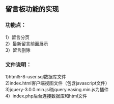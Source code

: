 ## 留言板功能的实现<br>
### 功能点：<br>
1）留言分页<br>
2）最新留言前面展示<br>
3）留言删除<br>
### 文件说明：<br>
1)html5-8-user.sql数据库文件<br>
2)index.html客户端视图文件（包含javascript文件）<br>
3)jquery-3.0.0.min.js和jquery.easing.min.js为插件<br>
4）index.php后台连接数据库和html文件
